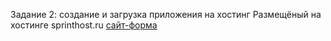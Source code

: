 Задание 2: создание и загрузка приложения на хостинг
Размещёный на хостинге sprinthost.ru [сайт-форма](http://f1020449.xsph.ru/)
